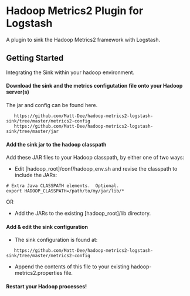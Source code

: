 Hadoop Metrics2  Plugin for Logstash
===============================

A plugin to sink the Hadoop Metrics2 framework with Logstash.

## Getting Started

Integrating the Sink within your hadoop environment.

#### Download the sink and the metrics configutation file onto your Hadoop server(s) 

The jar and config can be found here.
```
   https://github.com/Matt-Dee/hadoop-metrics2-logstash-sink/tree/master/metrics2-config    
   https://github.com/Matt-Dee/hadoop-metrics2-logstash-sink/tree/master/jar
```

#### Add the sink jar to the hadoop classpath

Add these JAR files to your Hadoop classpath, by either one of two ways:

 * Edit [hadoop_root]/conf/hadoop_env.sh and revise the classpath to include the JARs:

  ```
  # Extra Java CLASSPATH elements.  Optional.
  export HADOOP_CLASSPATH=/path/to/my/jar/lib/*
  ```
OR

 * Add the JARs to the existing [hadoop_root]/lib directory.

#### Add & edit the sink configuration

* The sink configuration is found at:
```
   https://github.com/Matt-Dee/hadoop-metrics2-logstash-sink/tree/master/metrics2-config
```
 
* Append the contents of this file to your existing hadoop-metrics2.properties file.

#### Restart your Hadoop processes! 
